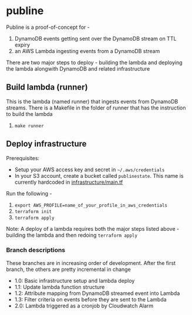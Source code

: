 # publine

Publine is a proof-of-concept for -

1. DynamoDB events getting sent over the DynamoDB stream on TTL expiry
2. an AWS Lambda ingesting events from a DynamoDB stream

There are two major steps to deploy - building the lambda and deploying the lambda alongwith DynamoDB and related infrastructure

## Build lambda (runner)

This is the lambda (named runner) that ingests events from DynamoDB streams. There is a Makefile in the folder of runner that has the instruction to build the lambda

1. `make runner`

## Deploy infrastructure  

Prerequisites:

- Setup your AWS access key and secret in `~/.aws/credentials`
- In your S3 account, create a bucket called `publinestate`. This name is currently hardcoded in [infrastructure/main.tf](https://github.com/theblueskies/publine/blob/main/infrastructure/main.tf#L11)

Run the following -

1. `export AWS_PROFILE=name_of_your_profile_in_aws_credentials`
2. `terraform init`  
3. `terraform apply`  

Note: A deploy of a lambda requires both the major steps listed above - building the lambda and then redoing `terraform apply`

### Branch descriptions

These branches are in increasing order of development. After the first branch, the others are pretty incremental in change

- 1.0: Basic infrastructure setup and lambda deploy
- 1.1: Update lambda function structure
- 1.2: Attribute mapping from DynamoDB streamed event into Lambda
- 1.3: Filter criteria on events before they are sent to the Lambda
- 2.0: Lambda triggered as a cronjob by Cloudwatch Alarm
